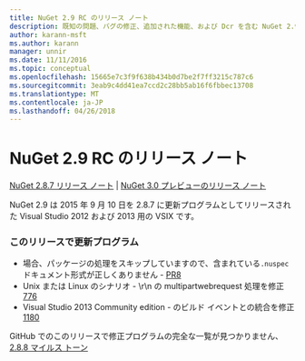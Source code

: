 ```yaml
---
title: NuGet 2.9 RC のリリース ノート
description: 既知の問題、バグの修正、追加された機能、および Dcr を含む NuGet 2.9 RC のリリース ノートします。
author: karann-msft
ms.author: karann
manager: unnir
ms.date: 11/11/2016
ms.topic: conceptual
ms.openlocfilehash: 15665e7c3f9f638b434b0d7be2f7ff3215c787c6
ms.sourcegitcommit: 3eab9c4dd41ea7ccd2c28bb5ab16f6fbbec13708
ms.translationtype: MT
ms.contentlocale: ja-JP
ms.lasthandoff: 04/26/2018
---
```

# <a name="nuget-29-rc-release-notes"></a>NuGet 2.9 RC のリリース ノート

[NuGet 2.8.7 リリース ノート](../release-notes/nuget-2.8.7.md) | [NuGet 3.0 プレビューのリリース ノート](../release-notes/nuget-3.0-preview.md)

NuGet 2.9 は 2015 年 9 月 10 日を 2.8.7 に更新プログラムとしてリリースされた Visual Studio 2012 および 2013 用の VSIX です。

### <a name="updates-in-this-release"></a>このリリースで更新プログラム

* 場合、パッケージの処理をスキップしていますので、含まれている`.nuspec`ドキュメント形式が正しくありません - [PR8](https://github.com/NuGet/NuGet2/pull/8)
* Unix または Linux のシナリオ - \r\n の multipartwebrequest 処理を修正[776](https://github.com/NuGet/Home/issues/776)
* Visual Studio 2013 Community edition - のビルド イベントとの統合を修正[1180](https://github.com/NuGet/Home/issues/1180)


GitHub でのこのリリースで修正プログラムの完全な一覧が見つかりません、 [2.8.8 マイルス トーン](https://github.com/NuGet/Home/issues?q=milestone%3A2.8.8+is%3Aclosed)

